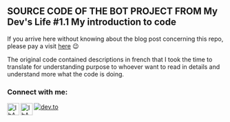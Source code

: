 ## SOURCE CODE OF THE BOT PROJECT FROM My Dev's Life #1.1 My introduction to code

If you arrive here without knowing about the blog post concerning this repo, please pay a visit [here](https://dev.to/tomatowizard/my-devs-life-story-1-part-1-my-introduction-to-code-gf7) 😉

The original code contained descriptions in french that I took the time to translate for understanding purpose to whoever want to read in details and understand more what the code is doing.

### **Connect with me**:

[<img align="left" alt="lbAntoine | Twitter" width="28px" src="https://image.flaticon.com/icons/png/512/60/60580.png" />][twitter]
[<img align="left" alt="lbAntoine | LinkedIn" width="28px" src="https://cdn-icons.flaticon.com/png/512/3536/premium/3536505.png?token=exp=1635191790~hmac=378905ed497a251d9346901d8b4517cd" />][linkedin]
<a href="https://dev.to/tomatowizard" target="_blank"><img alt="dev.to" src="https://img.shields.io/badge/MY%20DEV.TO%20PAGE-GO-green?style=for-the-badge&logo=dev.to" /></a>


[twitter]: https://twitter.com/tomato_wizard
[linkedin]: https://www.linkedin.com/in/antoine-le-bras/